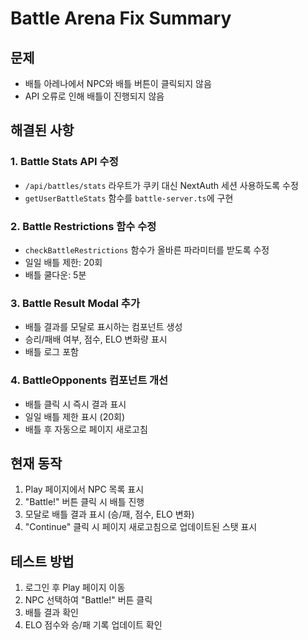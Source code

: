 # Battle Arena Fix Summary

## 문제
- 배틀 아레나에서 NPC와 배틀 버튼이 클릭되지 않음
- API 오류로 인해 배틀이 진행되지 않음

## 해결된 사항

### 1. Battle Stats API 수정
- `/api/battles/stats` 라우트가 쿠키 대신 NextAuth 세션 사용하도록 수정
- `getUserBattleStats` 함수를 `battle-server.ts`에 구현

### 2. Battle Restrictions 함수 수정
- `checkBattleRestrictions` 함수가 올바른 파라미터를 받도록 수정
- 일일 배틀 제한: 20회
- 배틀 쿨다운: 5분

### 3. Battle Result Modal 추가
- 배틀 결과를 모달로 표시하는 컴포넌트 생성
- 승리/패배 여부, 점수, ELO 변화량 표시
- 배틀 로그 포함

### 4. BattleOpponents 컴포넌트 개선
- 배틀 클릭 시 즉시 결과 표시
- 일일 배틀 제한 표시 (20회)
- 배틀 후 자동으로 페이지 새로고침

## 현재 동작
1. Play 페이지에서 NPC 목록 표시
2. "Battle!" 버튼 클릭 시 배틀 진행
3. 모달로 배틀 결과 표시 (승/패, 점수, ELO 변화)
4. "Continue" 클릭 시 페이지 새로고침으로 업데이트된 스탯 표시

## 테스트 방법
1. 로그인 후 Play 페이지 이동
2. NPC 선택하여 "Battle!" 버튼 클릭
3. 배틀 결과 확인
4. ELO 점수와 승/패 기록 업데이트 확인